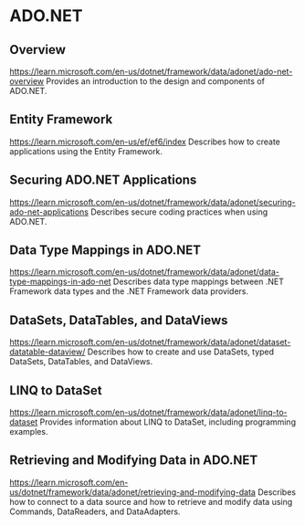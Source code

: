 # ADO.NET

## Overview

https://learn.microsoft.com/en-us/dotnet/framework/data/adonet/ado-net-overview
Provides an introduction to the design and components of ADO.NET.

## Entity Framework

https://learn.microsoft.com/en-us/ef/ef6/index
Describes how to create applications using the Entity Framework.

## Securing ADO.NET Applications

https://learn.microsoft.com/en-us/dotnet/framework/data/adonet/securing-ado-net-applications
Describes secure coding practices when using ADO.NET.

## Data Type Mappings in ADO.NET

https://learn.microsoft.com/en-us/dotnet/framework/data/adonet/data-type-mappings-in-ado-net
Describes data type mappings between .NET Framework data types and the .NET Framework data providers.

## DataSets, DataTables, and DataViews

https://learn.microsoft.com/en-us/dotnet/framework/data/adonet/dataset-datatable-dataview/
Describes how to create and use DataSets, typed DataSets, DataTables, and DataViews.

## LINQ to DataSet

https://learn.microsoft.com/en-us/dotnet/framework/data/adonet/linq-to-dataset
Provides information about LINQ to DataSet, including programming examples.

## Retrieving and Modifying Data in ADO.NET

https://learn.microsoft.com/en-us/dotnet/framework/data/adonet/retrieving-and-modifying-data
Describes how to connect to a data source and how to retrieve and modify data using Commands, DataReaders, and DataAdapters.
